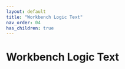 ```yaml
---
layout: default
title: "Workbench Logic Text"
nav_order: 04
has_children: true
---
```

# Workbench Logic Text
